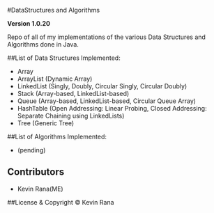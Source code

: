 #DataStructures and Algorithms

**Version 1.0.20**

Repo of all of my implementations of the various Data Structures and Algorithms done in Java.

##List of Data Structures Implemented:
- Array
- ArrayList (Dynamic Array)
- LinkedList (Singly, Doubly, Circular Singly, Circular Doubly)
- Stack (Array-based, LinkedList-based)
- Queue (Array-based, LinkedList-based, Circular Queue Array)
- HashTable (Open Addressing: Linear Probing, Closed Addressing: Separate Chaining using LinkedLists)
- Tree (Generic Tree)

##List of Algorithms Implemented:
- (pending)



## Contributors
- Kevin Rana(ME)

##License & Copyright
© Kevin Rana